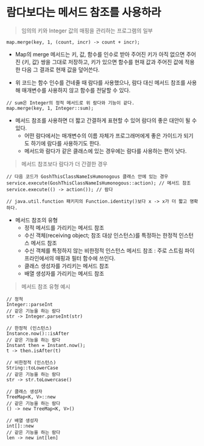 # 람다보다는 메서드 참조를 사용하라

> 임의의 키와 Integer 값의 매핑을 관리하는 프로그램의 일부
```
map.merge(key, 1, (count, incr) -> count + incr);
```

* Map의 merge 메서드는 키, 값, 함수를 인수로 받아 주어진 키가 아직 없으면 주어진 {키, 값} 쌍을 그대로 저장하고, 키가 있으면 함수를 현재 값과 주어진 값에 적용한 다음 그 결과로 현재 값을 덮어쓴다.

* 위 코드는 함수 인수를 건네줄 때 람다를 사용했으나, 람다 대신 메서드 참조를 사용해 매개변수를 사용하지 않고 함수를 전달할 수 있다.

```
// sum은 Integer의 정적 메서드로 위 람다와 기능이 같다.
map.merge(key, 1, Integer::sum);
```

* 메서드 참조를 사용하면 더 짧고 간결하게 표현할 수 있어 람다의 좋은 대안이 될 수 있다.
  * 어떤 람다에서는 매개변수의 이름 자체가 프로그래머에게 좋은 가이드가 되기도 하기에 람다를 사용하기도 한다.
  * 메서드와 람다가 같은 클래스에 있는 경우에는 람다를 사용하는 편이 낫다.
  
> 메서드 참조보다 람다가 더 간결한 경우
```
// 다음 코드가 GoshThisClassNameIsHumonogous 클래스 안에 있는 경우
service.execute(GoshThisClassNameIsHumonogous::action); // 메서드 참조
service.execute(() -> action()); // 람다

// java.util.function 패키지의 Function.identity()보다 x -> x가 더 짧고 명확하다.
```

* 메서드 참조의 유형
  * 정적 메서드를 가리키는 메서드 참조
  * 수신 객체(receiving object; 참조 대상 인스턴스)를 특정하는 한정적 인스턴스 메서드 참조
  * 수신 객체를 특정하지 않는 비한정적 인스턴스 메서드 참조 : 주로 스트림 파이프라인에서의 매핑과 필터 함수에 쓰인다.
  * 클래스 생성자를 가리키는 메서드 참조
  * 배열 생성자를 가리키는 메서드 참조
  
> 메서드 참조 유형 예시
```
// 정적
Integer::parseInt
// 같은 기능을 하는 람다
str -> Integer.parseInt(str)

// 한정적 (인스턴스)
Instance.now()::isAfter
// 같은 기능을 하는 람다
Instant then = Instant.now();
t -> then.isAfter(t)

// 비한정적 (인스턴스)
String::toLowerCase
// 같은 기능을 하는 람다
str -> str.toLowercase()

// 클래스 생성자
TreeMap<K, V>::new
// 같은 기능을 하는 람다
() -> new TreeMap<K, V>()

// 배열 생성자
int[]::new
// 같은 기능을 하는 람다
len -> new int[len]
```